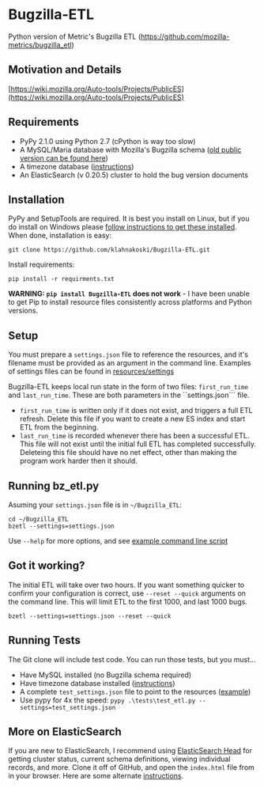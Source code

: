 
Bugzilla-ETL
============

Python version of Metric's Bugzilla ETL (https://github.com/mozilla-metrics/bugzilla_etl)

Motivation and Details
----------------------

[https://wiki.mozilla.org/Auto-tools/Projects/PublicES](https://wiki.mozilla.org/Auto-tools/Projects/PublicES)

Requirements
------------

  * PyPy 2.1.0 using Python 2.7  (cPython is way too slow)
  * A MySQL/Maria database with Mozilla's Bugzilla schema ([old public version can be found here](http://people.mozilla.com/~mhoye/bugzilla/))
  * A timezone database ([instructions](./tests/resources/mySQL/README.md))
  * An ElasticSearch (v 0.20.5) cluster to hold the bug version documents

Installation
------------

PyPy and SetupTools are required.  It is best you install on Linux, but if you do install on Windows please [follow instructions to get these installed](https://github.com/klahnakoski/pyLibrary#windows-7-install-instructions-for-python).  When done, installation is easy:

    git clone https://github.com/klahnakoski/Bugzilla-ETL.git

Install requirements:

    pip install -r requirments.txt

**WARNING: ```pip install Bugzilla-ETL``` does not work** - I have been unable to get Pip to install resource files consistently across platforms and Python versions.


Setup
-----

You must prepare a ```settings.json``` file to reference the resources, and it's filename must be provided as an argument in the command line. Examples of settings files can be found in [resources/settings](resources/settings)

Bugzilla-ETL keeps local run state in the form of two files: ```first_run_time``` and ```last_run_time```.  These are both parameters in the ``settings.json``` file.

  * ```first_run_time``` is written only if it does not exist, and triggers a full ETL refresh.  Delete this file if you want to create a new ES index and start ETL from the beginning.
  * ```last_run_time``` is recorded whenever there has been a successful ETL.  This file will not exist until the initial full ETL has completed successfully.  Deleteing this file should have no net effect, other than making the program work harder then it should.

Running bz_etl.py
------------------

Asuming your ```settings.json``` file is in ```~/Bugzilla_ETL```:

    cd ~/Bugzilla_ETL
    bzetl --settings=settings.json

Use ```--help``` for more options, and see [example command line script](resources/scripts/bz_etl.bat)

Got it working?
--------------

The initial ETL will take over two hours.  If you want something quicker to confirm your configuration is correct, use ```--reset --quick``` arguments on the command line.   This will limit ETL to the first 1000, and last 1000 bugs.

    bzetl --settings=settings.json --reset --quick


Running Tests
-------------

The Git clone will include test code.  You can run those tests, but you must...

  * Have MySQL installed (no Bugzilla schema required)
  * Have timezone database installed ([instructions](./tests/resources/mySQL/README.md))
  * A complete ```test_settings.json``` file to point to the resources ([example](./resources/settings/test_settings_example.json))
  * Use pypy for 4x the speed: ```pypy .\tests\test_etl.py --settings=test_settings.json```


More on ElasticSearch
---------------------

If you are new to ElasticSearch, I recommend using [ElasticSearch Head](https://github.com/mobz/elasticsearch-head)
for getting cluster status, current schema definitions, viewing individual
records, and more.  Clone it off of GitHub, and open the ```index.html``` file
from in your browser.  Here are some alternate [instructions](http://mobz.github.io/elasticsearch-head/).
